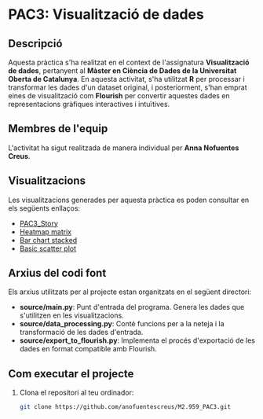 # PAC3: Visualització de dades

## Descripció
Aquesta pràctica s'ha realitzat en el context de l'assignatura **Visualització de dades**, pertanyent al **Màster en Ciència de Dades de la Universitat Oberta de Catalunya**. En aquesta activitat, s'ha utilitzat **R** per processar i transformar les dades d'un dataset original, i posteriorment, s'han emprat eines de visualització com **Flourish** per convertir aquestes dades en representacions gràfiques interactives i intuïtives.

## Membres de l'equip
L'activitat ha sigut realitzada de manera individual per **Anna Nofuentes Creus**.

## Visualitzacions
Les visualitzacions generades per aquesta pràctica es poden consultar en els següents enllaços:

- [PAC3_Story](https://public.flourish.studio/story/2754950/)
- [Heatmap matrix](https://public.flourish.studio/visualisation/20582195/)
- [Bar chart stacked](https://public.flourish.studio/visualisation/20579834/)
- [Basic scatter plot](https://public.flourish.studio/visualisation/20582973/)

## Arxius del codi font
Els arxius utilitzats per al projecte estan organitzats en el següent directori:

- **source/main.py**: Punt d'entrada del programa. Genera les dades que s'utilitzen en les visualitzacions.
- **source/data_processing.py**: Conté funcions per a la neteja i la transformació de les dades d'entrada.
- **source/export_to_flourish.py**: Implementa el procés d'exportació de les dades en format compatible amb Flourish.

## Com executar el projecte
1. Clona el repositori al teu ordinador:
   ```bash
   git clone https://github.com/anofuentescreus/M2.959_PAC3.git

